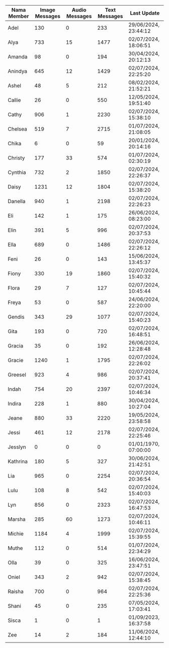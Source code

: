 | Nama Member | Image Messages | Audio Messages | Text Messages | Last Update |
| ------ | -------------- | -------------- | ------------- | ------------ |
| Adel | 130 | 0 | 233 | 29/06/2024, 23:44:12 |
| Alya | 733 | 15 | 1477 | 02/07/2024, 18:06:51 |
| Amanda | 98 | 0 | 194 | 30/04/2024, 20:12:13 |
| Anindya | 645 | 12 | 1429 | 02/07/2024, 22:25:20 |
| Ashel | 48 | 5 | 212 | 08/02/2024, 21:52:21 |
| Callie | 26 | 0 | 550 | 12/05/2024, 19:51:40 |
| Cathy | 906 | 1 | 2230 | 02/07/2024, 15:38:10 |
| Chelsea | 519 | 7 | 2715 | 01/07/2024, 21:08:05 |
| Chika | 6 | 0 | 59 | 20/01/2024, 20:14:16 |
| Christy | 177 | 33 | 574 | 01/07/2024, 02:30:19 |
| Cynthia | 732 | 2 | 1850 | 02/07/2024, 22:26:37 |
| Daisy | 1231 | 12 | 1804 | 02/07/2024, 15:38:20 |
| Danella | 940 | 1 | 2198 | 02/07/2024, 22:26:23 |
| Eli | 142 | 1 | 175 | 26/06/2024, 08:23:00 |
| Elin | 391 | 5 | 996 | 02/07/2024, 20:37:53 |
| Ella | 689 | 0 | 1486 | 02/07/2024, 22:26:12 |
| Feni | 26 | 0 | 143 | 15/06/2024, 13:45:37 |
| Fiony | 330 | 19 | 1860 | 02/07/2024, 15:40:32 |
| Flora | 29 | 7 | 127 | 02/07/2024, 10:45:44 |
| Freya | 53 | 0 | 587 | 24/06/2024, 22:20:00 |
| Gendis | 343 | 29 | 1077 | 02/07/2024, 15:40:23 |
| Gita | 193 | 0 | 720 | 02/07/2024, 16:48:51 |
| Gracia | 35 | 0 | 192 | 26/06/2024, 12:28:48 |
| Gracie | 1240 | 1 | 1795 | 02/07/2024, 22:26:02 |
| Greesel | 923 | 4 | 986 | 02/07/2024, 20:37:41 |
| Indah | 754 | 20 | 2397 | 02/07/2024, 10:46:34 |
| Indira | 228 | 1 | 880 | 30/04/2024, 10:27:04 |
| Jeane | 880 | 33 | 2220 | 19/05/2024, 23:58:58 |
| Jessi | 461 | 12 | 2178 | 02/07/2024, 22:25:46 |
| Jesslyn | 0 | 0 | 0 | 01/01/1970, 07:00:00 |
| Kathrina | 180 | 5 | 327 | 30/06/2024, 21:42:51 |
| Lia | 965 | 0 | 2254 | 02/07/2024, 20:36:54 |
| Lulu | 108 | 8 | 542 | 02/07/2024, 15:40:03 |
| Lyn | 856 | 0 | 2323 | 02/07/2024, 16:47:53 |
| Marsha | 285 | 60 | 1273 | 02/07/2024, 10:46:11 |
| Michie | 1184 | 4 | 1999 | 02/07/2024, 15:39:55 |
| Muthe | 112 | 0 | 514 | 01/07/2024, 22:34:29 |
| Olla | 39 | 0 | 325 | 16/06/2024, 23:47:51 |
| Oniel | 343 | 2 | 942 | 02/07/2024, 15:38:45 |
| Raisha | 700 | 0 | 964 | 02/07/2024, 22:25:36 |
| Shani | 45 | 0 | 235 | 07/05/2024, 17:03:41 |
| Sisca | 1 | 0 | 1 | 01/09/2023, 16:37:58 |
| Zee | 14 | 2 | 184 | 11/06/2024, 12:44:10 |
